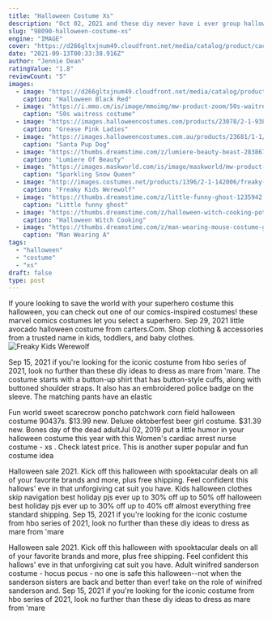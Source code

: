 ```yaml
---
title: "Halloween Costume Xs"
description: "Oct 02, 2021 and these diy never have i ever group halloween costume ideas are sure to be just as popular at the next big costume party.  Xs-xxl. $15. See on amazon. Traleubie knit cardigan."
slug: "98090-halloween-costume-xs"
engine: "IMAGE"
cover: "https://d266gltxjnum49.cloudfront.net/media/catalog/product/cache/1/image/540x810/9df78eab33525d08d6e5fb8d27136e95/c/o/81/costume-nurse-kk89hc-5217blackred_1.jpg"
date: "2021-09-13T00:33:38.916Z"
author: "Jennie Dean"
ratingValue: "1.8"
reviewCount: "5"
images:
  - image: "https://d266gltxjnum49.cloudfront.net/media/catalog/product/cache/1/image/540x810/9df78eab33525d08d6e5fb8d27136e95/c/o/81/costume-nurse-kk89hc-5217blackred_1.jpg"
    caption: "Halloween Black Red"
  - image: "https://i.mmo.cm/is/image/mmoimg/mw-product-zoom/50s-waitress-costume--mw-136735-2.jpg"
    caption: "50s waitress costume"
  - image: "https://images.halloweencostumes.com/products/23078/2-1-93867/adult-grease-pink-ladies-jacket2.jpg"
    caption: "Grease Pink Ladies"
  - image: "https://images.halloweencostumes.com.au/products/23681/1-1/santa-pup-dog-costume.jpg"
    caption: "Santa Pup Dog"
  - image: "https://thumbs.dreamstime.com/z/lumiere-beauty-beast-28386753.jpg"
    caption: "Lumiere Of Beauty"
  - image: "https://images.maskworld.com/is/image/maskworld/mw-product-zoom/sparkling-snow-queen-costume--mw-208005-3.jpg"
    caption: "Sparkling Snow Queen"
  - image: "http://images.costumes.net/products/1396/2-1-142006/freaky-kids-werewolf-costume.jpg"
    caption: "Freaky Kids Werewolf"
  - image: "https://thumbs.dreamstime.com/z/little-funny-ghost-1235942.jpg"
    caption: "Little funny ghost"
  - image: "https://thumbs.dreamstime.com/z/halloween-witch-cooking-potion-cauldron-copper-34110256.jpg"
    caption: "Halloween Witch Cooking"
  - image: "https://thumbs.dreamstime.com/z/man-wearing-mouse-costume-got-trapped-unhappy-costure-33728541.jpg"
    caption: "Man Wearing A"
tags:
  - "halloween"
  - "costume"
  - "xs"
draft: false
type: post
---
```


If youre looking to save the world with your superhero costume this halloween, you can check out one of our comics-inspired costumes! these marvel comics costumes let you select a superhero. Sep 29, 2021 little avocado halloween costume from carters.Com. Shop clothing & accessories from a trusted name in kids, toddlers, and baby clothes.
![Freaky Kids Werewolf](http://images.costumes.net/products/1396/2-1-142006/freaky-kids-werewolf-costume.jpg "Freaky Kids Werewolf")

Sep 15, 2021 if you&#39;re looking for the iconic costume from hbo series of 2021, look no further than these diy ideas to dress as mare from &#39;mare. The costume starts with a button-up shirt that has button-style cuffs, along with buttoned shoulder straps. It also has an embroidered police badge on the sleeve. The matching pants have an elastic
<!--inArticleAds-->

<!--galleryOne-->

Fun world sweet scarecrow poncho patchwork corn field halloween costume 90437s. $13.99 new. Deluxe oktoberfest beer girl costume. $31.39 new. Bones day of the dead adultJul 02, 2019 put a little humor in your halloween costume this year with this  Women's cardiac arrest nurse costume - xs . Check latest price. This is another super popular and fun costume idea
<!--inArticleAds-->

<!--galleryTwo-->

Halloween sale 2021. Kick off this halloween with spooktacular deals on all of your favorite brands and more, plus free shipping. Feel confident this hallows' eve in that unforgiving cat suit you have. Kids halloween clothes skip navigation best holiday pjs ever up to 30% off up to 50% off halloween best holiday pjs ever up to 30% off up to 40% off almost everything free standard shipping. Sep 15, 2021 if you're looking for the iconic costume from hbo series of 2021, look no further than these diy ideas to dress as mare from 'mare
<!--galleryThree-->

Halloween sale 2021. Kick off this halloween with spooktacular deals on all of your favorite brands and more, plus free shipping. Feel confident this hallows' eve in that unforgiving cat suit you have. Adult winifred sanderson costume - hocus pocus - no one is safe this halloween--not when the sanderson sisters are back and better than ever! take on the role of winifred sanderson and. Sep 15, 2021 if you're looking for the iconic costume from hbo series of 2021, look no further than these diy ideas to dress as mare from 'mare